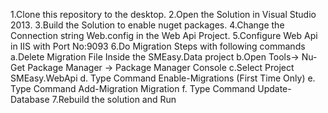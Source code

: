 
 1.Clone this repository to the desktop.
 2.Open the Solution in Visual Studio 2013. 
 3.Build the Solution to enable nuget packages. 
 4.Change the Connection string Web.config in the Web Api Project.
 5.Configure Web Api in IIS with Port No:9093
 6.Do Migration Steps with following commands
 a.Delete Migration File Inside the SMEasy.Data project
 b.Open Tools-> Nu-Get Package Manager -> Package Manager Console
 c.Select Project SMEasy.WebApi
 d. Type Command Enable-Migrations (First Time Only)
 e. Type Command Add-Migration Migration
 f. Type Command Update-Database
 7.Rebuild the solution and Run

